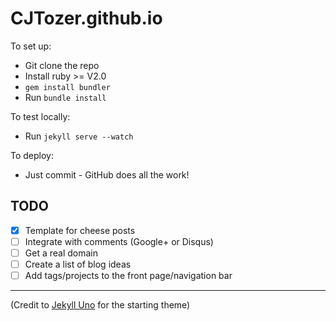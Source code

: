# CJTozer.github.io

To set up:

* Git clone the repo
* Install ruby >= V2.0
* `gem install bundler`
* Run `bundle install`

To test locally:

* Run `jekyll serve --watch`

To deploy:

* Just commit - GitHub does all the work!

## TODO

- [x] Template for cheese posts
- [ ] Integrate with comments (Google+ or Disqus)
- [ ] Get a real domain
- [ ] Create a list of blog ideas
- [ ] Add tags/projects to the front page/navigation bar

----

(Credit to [Jekyll Uno](https://github.com/joshgerdes/jekyll-uno) for the starting theme)
